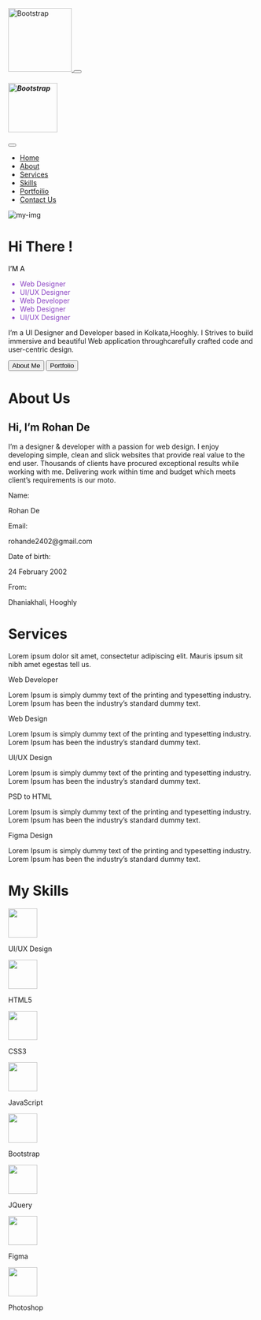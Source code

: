 <!doctype html>
<html lang="en">

<head>
  <meta charset="utf-8">
  <meta name="viewport" content="width=device-width, initial-scale=1.0">
  <title>Rohan Portfolio</title>
  <link href="https://cdn.jsdelivr.net/npm/bootstrap@5.3.3/dist/css/bootstrap.min.css" rel="stylesheet"
    integrity="sha384-QWTKZyjpPEjISv5WaRU9OFeRpok6YctnYmDr5pNlyT2bRjXh0JMhjY6hW+ALEwIH" crossorigin="anonymous">
  <link rel="preconnect" href="https://fonts.googleapis.com">
  <link rel="preconnect" href="https://fonts.gstatic.com" crossorigin>
  <link
    href="https://fonts.googleapis.com/css2?family=Poppins:ital,wght@0,100;0,200;0,300;0,400;0,500;0,600;0,700;0,800;0,900;1,100;1,200;1,300;1,400;1,500;1,600;1,700;1,800;1,900&display=swap"
    rel="stylesheet">
  <link rel="preconnect" href="https://fonts.googleapis.com">
  <link rel="preconnect" href="https://fonts.gstatic.com" crossorigin>
  <link
    href="https://fonts.googleapis.com/css2?family=Inter:wght@100..900&family=Poppins:ital,wght@0,100;0,200;0,300;0,400;0,500;0,600;0,700;0,800;0,900;1,100;1,200;1,300;1,400;1,500;1,600;1,700;1,800;1,900&display=swap"
    rel="stylesheet">
  <link rel="stylesheet" href="css/style.css">
  <link rel="stylesheet" href="css/responsive.css">
</head>

<body>
  <nav class="navbar navbar-expand-lg ">
    <div class="container">
      <a class="navbar-brand text-dark" href="#">
        <img src="images/logo.svg" alt="Bootstrap" width="129" height="">
      </a>
      <button class="navbar-toggler shadow-none border-0" type="button" data-bs-toggle="offcanvas"
        data-bs-target="#offcanvasNavbar" aria-controls="offcanvasNavbar" aria-label="Toggle navigation">
        <span class="navbar-toggler-icon"></span>
      </button>
      <div class="sidebar offcanvas offcanvas-start" tabindex="-1" id="offcanvasNavbar"
        aria-labelledby="offcanvasNavbarLabel">
        <div class="offcanvas-header">
          <h5 class="offcanvas-title" id="offcanvasNavbarLabel">
            <img src="images/logo.svg" alt="Bootstrap" width="100" height="">
          </h5>
          <button type="button" class="btn-close btn-close-black border-0 shadow-none" data-bs-dismiss="offcanvas"
            aria-label="Close"></button>
        </div>
        <div class="offcanvas-body">
          <ul class="navbar-nav justify-content-end flex-grow-1 pe-3">
            <li class="nav-item">
              <a class="nav-link active text-dark" aria-current="page" href="#">Home</a>
            </li>
            <li class="nav-item text-dark">
              <a class="nav-link text-secondary" href="#scrollspyHeading1">About</a>
            </li>
            <li class="nav-item">
              <a class="nav-link text-secondary" href="#scrollspyHeading2">Services</a>
            </li>
            <li class="nav-item">
              <a class="nav-link text-secondary" href="#scrollspyHeading3">Skills</a>
            </li>
            <li class="nav-item">
              <a class="nav-link text-secondary" href="#">Portfoilio</a>
            </li>
            <li class="nav-item">
              <a class="nav-link text-secondary" href="#">Contact Us</a>
            </li>
            <!-- <li class="nav-item dropdown">
              <a class="nav-link dropdown-toggle" href="#" role="button" data-bs-toggle="dropdown"
                aria-expanded="false">
                Dropdown
              </a>
              <ul class="dropdown-menu">
                <li><a class="dropdown-item" href="#">Action</a></li>
                <li><a class="dropdown-item" href="#">Another action</a></li>
                <li>
                  <hr class="dropdown-divider">
                </li>
                <li><a class="dropdown-item" href="#">Something else here</a></li>
              </ul>
            </li> -->
          </ul>
          <!-- <form class="d-flex mt-3" role="search">
            <input class="form-control me-2" type="search" placeholder="Search" aria-label="Search">
            <button class="btn btn-outline-success" type="submit">Search</button>
          </form> -->
        </div>
      </div>
    </div>
  </nav>
  <div class="background-vectors">
    <img id="vector-1" src="images/background-vector.svg" alt="">
  </div>
  <!--hero-->
  <div class="container text-center hero">
    <div class="row align-items-start hero-row">
      <div class="col-6 hero-first-col">
        <div class="box">
          <div class="my-image">
            <img src="images/Mask group.png" alt="my-img">
          </div>
        </div>
      </div>
      <div class="col hero-second-col">
        <h1>Hi There !</h1>
        <div class="scrolling-words-container">
          <span class="title" style="color: #000000">I’M A </span>
          <div class="scrolling-words-box">
            <ul>
              <li style="color: #8B44C4">Web Designer</li>
              <li style="color: #8B44C4">UI/UX Designer</li>
              <li style="color: #8B44C4">Web Developer</li>
              <li style="color: #8B44C4">Web Designer</li>
              <li style="color: #8B44C4">UI/UX Designer</li>
            </ul>
          </div>
        </div>
        <p class="subtitle">I’m a UI Designer and Developer based in Kolkata,Hooghly. I Strives to build immersive and
          beautiful Web application throughcarefully crafted code and user-centric design.</p>
        <div class="d-grid gap-2 d-md-block button-flex">
          <button class="btn btn-primary hero-buttons about-btn" type="button">About Me</button>
          <button class="btn btn-primary hero-buttons portfolio-btn" type="button">Portfolio</button>
        </div>
      </div>
    </div>
  </div>
  <!-- /hero-->

  <!--About Us-->
  <div class="about-us bg" id="scrollspyHeading1">
    <!-- <div class="background-vectors">
      <img id="vector-2" src="images/background-vector2.svg" alt="">
    </div> -->
    <div class="container">
      <h1 class="main-title">About Us</h1>
      <h2 class="sub-heading">Hi, I’m <span class="rr" style="color: #101010">Rohan De</span></h2>
      <p class="subtitle">I’m a designer & developer with a passion for web design. I enjoy developing
        simple, clean and slick websites that provide real value to the end user.
        Thousands of clients have procured exceptional results while working with me.
        Delivering work within time and budget which meets client’s requirements is our
        moto.</p>
      <div class="text-first">
        <div class="row align-items-start detail-container">
          <div class="col my-detail">
            <span>Name:</span>
            <p>Rohan De</p>
          </div>
          <div class="col my-detail">
            <span>Email:</span>
            <p>rohande2402@gmail.com</p>
          </div>
          <div class="col my-detail">
            <span>Date of birth:</span>
            <p>24 February 2002</p>
          </div>
          <div class="col my-detail">
            <span>From:</span>
            <p>Dhaniakhali, Hooghly</p>
          </div>
        </div>
      </div>
    </div>
  </div>
  <!-- /About US-->

  <!--services-->
  <div class="services" id="scrollspyHeading2">
    <div class="container">
      <h1 class="main-title">Services</h1>
      <p class="subtitle">Lorem ipsum dolor sit amet, consectetur adipiscing elit. Mauris
        ipsum sit nibh amet egestas tell us.</p>
      <div class="vector-3">
        <img id="vector-3" src="images/background-vector2.svg" alt="">
      </div>
      <div class="row align-items-start detail-container service">
        <div class="col my-services">
          <span>Web Developer</span>
          <p>Lorem Ipsum is simply dummy text of the
            printing and typesetting industry. Lorem
            Ipsum has been the industry’s standard
            dummy text.</p>
        </div>
        <div class="col my-services">
          <span>Web Design</span>
          <p>Lorem Ipsum is simply dummy text of the
            printing and typesetting industry. Lorem
            Ipsum has been the industry’s standard
            dummy text.</p>
        </div>
        <div class="col my-services">
          <span>UI/UX Design</span>
          <p>Lorem Ipsum is simply dummy text of the
            printing and typesetting industry. Lorem
            Ipsum has been the industry’s standard
            dummy text.</p>
        </div>
        <div class="col my-services">
          <span>PSD to HTML</span>
          <p>Lorem Ipsum is simply dummy text of the
            printing and typesetting industry. Lorem
            Ipsum has been the industry’s standard
            dummy text.</p>
        </div>
        <div class="col my-services">
          <span>Figma Design</span>
          <p>Lorem Ipsum is simply dummy text of the
            printing and typesetting industry. Lorem
            Ipsum has been the industry’s standard
            dummy text.</p>
        </div>
      </div>
    </div>
  </div>
  <!--/ services-->

  <!--skills-->
  <div class="skills bg" id="scrollspyHeading3">
    <div class="container">
      <h1 class="main-title">My Skills</h1>
      <div class="container text-center skills-g mt-4 mb-3">
        <div class="row align-items-start sr-vc">
          <div class="col skills-container">
            <img src="images/ux.svg" alt="" width="59" height="59">
            <p>UI/UX Design</p>
          </div>
          <div class="col skills-container">
            <img src="images/html-icon.svg" alt="" width="59" height="59">
            <p>HTML5</p>
          </div>
          <div class="col skills-container">
            <img src="images/css-icon.svg" alt="" width="59" height="59">
            <p>CSS3</p>
          </div>
          <div class="col skills-container">
            <img src="images/logos_javascript.svg" alt="" width="59" height="59">
            <p>JavaScript</p>
          </div>
          <div class="col skills-container">
            <img src="images/Bootstrap-logo.svg" alt="" width="59" height="59">
            <p>Bootstrap</p>
          </div>
          <div class="col skills-container">
            <img src="images/jquery-logo.svg" alt="" width="59" height="59">
            <p>JQuery</p>
          </div>
          <div class="col skills-container">
            <img src="images/figma-icon.svg" alt="" width="59" height="59">
            <p>Figma</p>
          </div>
          <div class="col skills-container">
            <img src="images/photoshop-icon.svg" alt="" width="59" height="59">
            <p>Photoshop</p>
          </div>
        </div>
      </div>
    </div>
  </div>
  <!--/ Skills-->
  <script src="js/script.js"></script>
  <script src="https://ajax.googleapis.com/ajax/libs/jquery/3.7.1/jquery.min.js"></script>
  <script src="https://cdn.jsdelivr.net/npm/bootstrap@5.3.3/dist/js/bootstrap.bundle.min.js"
    integrity="sha384-YvpcrYf0tY3lHB60NNkmXc5s9fDVZLESaAA55NDzOxhy9GkcIdslK1eN7N6jIeHz"
    crossorigin="anonymous"></script>
</body>

</html>
